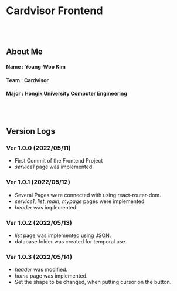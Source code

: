 # Cardvisor Frontend
<br><br>



## About Me
#### Name : Young-Woo Kim
#### Team : Cardvisor
#### Major : Hongik University Computer Engineering
<br><br>



## Version Logs

### Ver 1.0.0 (2022/05/11)
- First Commit of the Frontend Project
- *service1* page was implemented.

### Ver 1.0.1 (2022/05/12)
- Several Pages were connected with using react-router-dom.
- *service1*, *list*, *main*, *mypage* pages were implemented.
- *header* was implemented.

### Ver 1.0.2 (2022/05/13)
- *list* page was implemented using JSON.
- database folder was created for temporal use.

### Ver 1.0.3 (2022/05/14)
- *header* was modified.
- *home* page was implemented.
- Set the shape to be changed, when putting cursor on the button.
